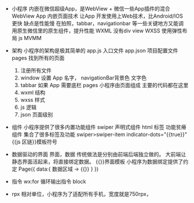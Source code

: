 - 小程序
  内嵌在微信超级App，是WebView + 微信一些App插件的混合
  WebView App 内嵌页面技术 让App 开发使用上Web技术，比Android/IOS 更快 缺点是性能慢
  在拍照，tabbar，navigationbar 等一些关键地方又能调用原生微信里的原生组件，提升性能
  WXML 没有div view 
  WXSS 使用弹性布局
  js MVMM 

- 架构
  小程序的架构是极其简单的
  app.js 入口文件
  app.json 项目配置文件 pages 找到所有的页面
  1. 注册所有文件
  2. window 设置 App 名字， navigationBar背景色 文字色
  3. tabbar 如果 App 需要底栏
  pages 小程序由页面组成 
  主要的代码都在这里
  1. wxml 结构
  2. wxss 样式
  3. js 逻辑
  4. json 页面级别

- 组件 
  小程序提供了很多内置功能组件
  swiper 声明式组件 html 标签 功能贫瘠
  组件 集合了很多标签及功能
  swiper>swiper-item
  indicator-dots="{{true}}"
  {{js 区链}}模板符号

- 数据驱动的界面
  界面，数据 传统做法是分别由前端后端独立做的。
  大前端让静态界面活起来，将直接绑定数据。
  {{}}界面模板
  小程序为数据绑定提供了约定
  Page({
      data:{
          数据区域 -> {{}}
      }
  })

- 指令
  wx:for 循环输出指令 block

- rpx
  相对单位，小程序为了适配所有手机，宽度就是750rpx，